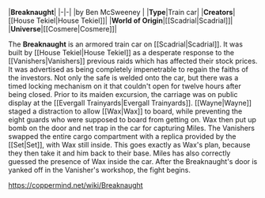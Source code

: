 |**Breaknaught**|
|-|-|
|by  Ben McSweeney |
|**Type**|Train car|
|**Creators**|[[House Tekiel\|House Tekiel]]|
|**World of Origin**|[[Scadrial\|Scadrial]]|
|**Universe**|[[Cosmere\|Cosmere]]|

The **Breaknaught** is an armored train car on [[Scadrial\|Scadrial]].
It was built by [[House Tekiel\|House Tekiel]] as a desperate response to the [[Vanishers\|Vanishers]] previous raids which has affected their stock prices. It was advertised as being completely impenetrable to regain the faiths of the investors. Not only the safe is welded onto the car, but there was a timed locking mechanism on it that couldn't open for twelve hours after being closed.
Prior to its maiden excursion, the carriage was on public display at the [[Evergall Trainyards\|Evergall Trainyards]]. [[Wayne\|Wayne]] staged a distraction to allow [[Wax\|Wax]] to board, while preventing the eight guards who were supposed to board from getting on. Wax then put up bomb on the door and net trap in the car for capturing Miles. The Vanishers swapped the entire cargo compartment with a replica provided by the [[Set\|Set]], with Wax still inside. This goes exactly as Wax's plan, because they then take it and him back to their base. Miles has also correctly guessed the presence of Wax inside the car. After the Breaknaught's door is yanked off in the Vanisher's workshop, the fight begins.



https://coppermind.net/wiki/Breaknaught